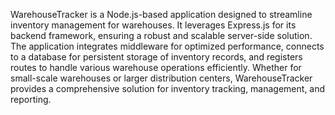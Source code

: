 WarehouseTracker is a Node.js-based application designed to streamline inventory management for warehouses. It leverages Express.js for its backend framework, ensuring a robust and scalable server-side solution. The application integrates middleware for optimized performance, connects to a database for persistent storage of inventory records, and registers routes to handle various warehouse operations efficiently. Whether for small-scale warehouses or larger distribution centers, WarehouseTracker provides a comprehensive solution for inventory tracking, management, and reporting.